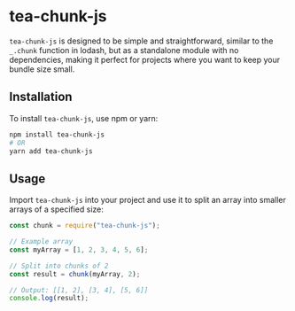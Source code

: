 # tea-chunk-js

`tea-chunk-js` is designed to be simple and straightforward, similar to the `_.chunk` function in lodash, but as a standalone module with no dependencies, making it perfect for projects where you want to keep your bundle size small.

## Installation

To install `tea-chunk-js`, use npm or yarn:

```bash
npm install tea-chunk-js
# OR
yarn add tea-chunk-js
```

## Usage

Import `tea-chunk-js` into your project and use it to split an array into smaller arrays of a specified size:

```javascript
const chunk = require("tea-chunk-js");

// Example array
const myArray = [1, 2, 3, 4, 5, 6];

// Split into chunks of 2
const result = chunk(myArray, 2);

// Output: [[1, 2], [3, 4], [5, 6]]
console.log(result);
```
